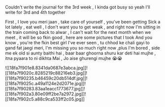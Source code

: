 
Couldn't write the journal for the 3rd week , I kinda got busy so yeah I'll write for 3rd and 4th together

First , I love you meri jaan , take care of yourself , you've been getting Sick a lot lately , eat well , I don't want you to get weak , and right now I'm sitting in the train coming back to alwar , I can't wait for the next month when we meet , it will be so fkin good , here are some pictures that I took
And you know , you're the fkin best girl I've ever seen , tu chhod ke chali gayi to gand fat jaegi meri, I'm missing you so much right now ,plus I'm bored , side me ek old si aunty baithi hai , baar baar ghoorna shuru kar deti hai mujhe , itna pyaara to ni dikhta Mai , Jo aise ghurengi mujhe 😭😭

![[18fa7f901e8.8341da0687e3abca.jpg]]![[18fa7f9020c.8285219c88216eb3.jpg]]![[18fa7f90235.b46459c20db514df.jpg]]![[18fa7f9025c.a49a1124e2d2071e.jpg]]![[18fa7f90283.83aa1eacc1773677.jpg]]![[18fa7f902a3.80e09ff2be7a2972.jpg]]![[18fa7f902c5.a88c9ca533ff2c05.jpg]]